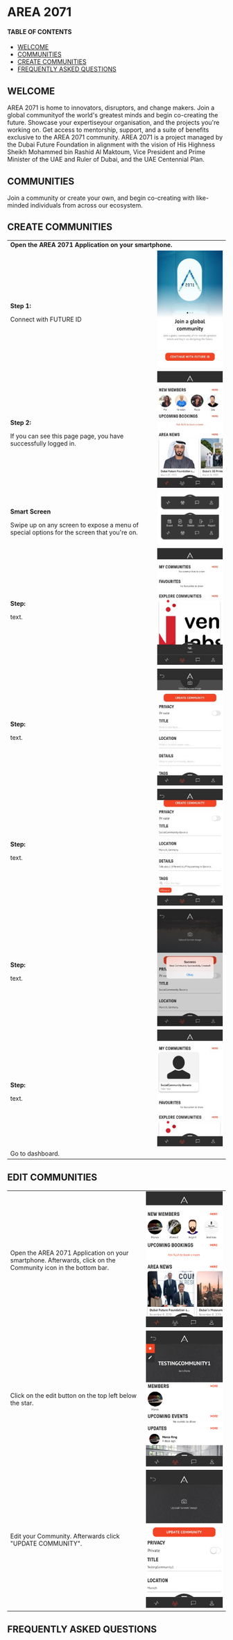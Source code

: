 # AREA 2071
#### TABLE OF CONTENTS
* [WELCOME](#welcome)
* [COMMUNITIES](#communities)
* [CREATE COMMUNITIES](#create-communities)
* [FREQUENTLY ASKED QUESTIONS](#frequently-asked-questions)

## WELCOME

AREA 2071 is home to innovators, disruptors, and change makers. 
Join a global communityof the world's greatest minds and begin co-creating the future. Showcase your expertiseyour organisation, and the projects you're working on. 
Get access to mentorship, support, and a suite of benefits exclusive to the AREA 2071 community. 
AREA 2071 is a project managed by the Dubai Future Foundation in alignment with the vision of His Highness Sheikh Mohammed bin Rashid Al Maktoum, Vice President and Prime Minister of the UAE and Ruler of Dubai, and the UAE Centennial Plan.

## COMMUNITIES

Join a community or create your own, and begin co-creating with like-minded individuals from across our ecosystem.

## CREATE COMMUNITIES

<table>
  <thead>
  </thead>
  <tbody>
    <tr>
      <tr><td colspan="3"><b>Open the AREA 2071 Application on your smartphone.</b></td>      
    </tr>
    <tr>
      <td style="text-align: left"><b><p>Step 1:</p></b>Connect with FUTURE ID</td>
      <td style="text-align: center"><img src="connectwithfutureid.jpg" alt="Connect with future id"></td>
    </tr>
    <tr>
    <td style="text-align: left"><b><p>Step 2:</p></b>If you can see this page page, you have successfully logged in.</td>
    <td style="text-align: center"><img src="landingpage.jpg" alt="Landing Page"></td>
    </tr>
    <tr>
    <td style="text-align: left"><b><p> Smart Screen</p></b>Swipe up on any screen to expose a menu of special options for the screen that you're on.</td>
    <td style="text-align: center"><img src="smartmenu03.jpg" alt="Smart Menu"></td>
    </tr>
    <tr>
    <td style="text-align: left"><b><p>Step:</p></b>text.</td>
    <td style="text-align: center"><img src="communities01.jpg" alt="Create Community Step 1"></td>
    </tr>
    <tr>
    <td style="text-align: left"><b><p>Step:</p></b>text.</td>
    <td style="text-align: center"><img src="createcommunity01.jpg" alt="Create Community Step 1"></td>
    </tr>
    <tr>
    <td style="text-align: left"><b><p>Step:</p></b>text.</td>
    <td style="text-align: center"><img src="createcommunity02.jpg" alt="Create Community Step 2"></td>
    </tr>
    <tr>
    <td style="text-align: left"><b><p>Step:</p></b>text.</td>
    <td style="text-align: center"><img src="createcommunity03.jpg" alt="Create Community Step 3"></td>
    </tr>
    <tr>
    <td style="text-align: left"><b><p>Step:</p></b>text.</td>
    <td style="text-align: center"><img src="createcommunity04.jpg" alt="Create Community Step 4"></td>
    </tr>
    <tr>
      <tr><td colspan="3">Go to dashboard.</td>      
    </tr>
  </tbody>
</table>

## EDIT COMMUNITIES 

|||
| ------------- |:-------------:|  
| Open the AREA 2071 Application on your smartphone. Afterwards, click on the Community icon in the bottom bar.  | ![Create Community 1](createcommunity01.JPG)|
| Click on the edit button on the top left below the star. | ![Edit Community 1](editcommunity01.JPG)|  
| Edit your Community. Afterwards click "UPDATE COMMUNITY".  | ![Edit Community 2](editcommunity02.JPG)|  


## FREQUENTLY ASKED QUESTIONS
